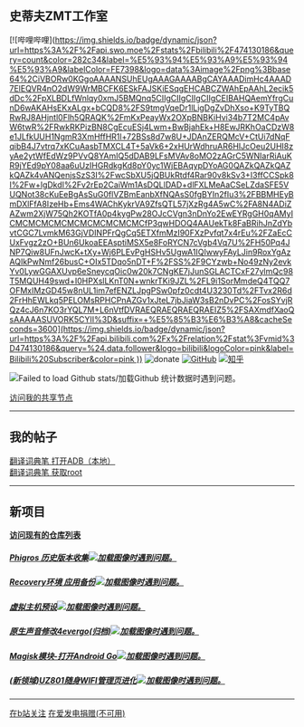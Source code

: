 
## 史蒂夫ZMT工作室

[![哔哩哔哩]([https://img.shields.io/badge/dynamic/json?url=https%3A%2F%2Fapi.swo.moe%2Fstats%2Fbilibili%2F474130186&query=count&color=282c34&label=%E5%93%94%E5%93%A9%E5%93%94%E5%93%A9&labelColor=FE7398&logo=data%3Aimage%2Fpng%3Bbase64%2CiVBORw0KGgoAAAANSUhEUgAAAGAAAABgCAYAAADimHc4AAAD7ElEQVR4nO2dW9WrMBCFK6ESkFAJSKiESqgEHCABCZWAhEpAAhL2ecik5dDc%2FpXLBDLfWnlqy0xmJ5BMQnq5CIIgCIIgCIIgCIIgCEIBAHQAemYfrgCunD6wAKAHsEKxALgx+bCQD8%2FS9tmgVqeDr1lLigDgZvDhXso+K9TyTBQRwRJ8AHjntl0Flh5QRAQK%2FmKxPeayWx2OXpBNBKiHvi34b7T2MC4pAvW6twR%2FRwkRKPizBN8CgEcuESj4Lwm+BwBjahEk+H8EwJRKhOaCDzW8e1JLfkUUH1NgmR3XmHffHR1l+72BSs8d7w8U+JDAnZERQMcV+CtUi7dNqFqibB4J7vtrq7xKCuAasbTMXCL4T+5aVk6+2xHUrWdhruAR6HIJcOeu2UHI8zyAe2ytWfEdWz9PVvQ8YAmIQ5dDAB9LFsMVAv8oMO2zAGrC5WNIarRiAuKR9jYEd9pY08aa6uUzIHGRdkgKd8pY0yc1WjEBAqypDYoAG0QAZkQAZkQAZkQAZk4vANQenjsSzS3I%2FwcSbXU5jQBUkRtdf4Rar90v8kSv3+I3ffCCSpk8I%2Fw+lgDkdI%2Fv2rEp2CaiWm1AsDQLlDAD+dlFXLMeAaCSeLZdaSFE5VUQNot38cKuEeBgAsSuG0flVZBmEanbXfNQAsS0fgBYIn2fIu3%2FBBMHEyBmDXlFfA8IzeHb+Ems4WAChKykrVA9ZfsQTL57jXzRg4A5wC%2FA8N4ADiZAZwm2XjW75Qh2KOTfA0p4kygPw28OJcCVgn3nDnYo2EwEYRgGH0qAMyICMCMCMCMCMCMCMCMCMCMCfP3qwHDOQ4AAUekTk8FaBRihJnZdYbvtCGC7LvmkM63GjVDINPFrQgCq5ETXfmMzI90FXzPvfqt7x4rEu%2FZaEcCUxFvgz2zO+BUn6UkoaEEAsptiMSX5e8FoRYCN7cVgb4Vq7U%2FH50Pq4JNP7Qiw8UFnJwcK+tXy+Wj6PLEvPgHSHv5UgwA1IQIwwyFAyLJin9RoxYgAzAQIkPwNmf26busC+OIx5TDqo5nDT+F%2FSS%2F9CYzwb+No49zNy2evkYv0LywGGAXUvp6eSneycqOic0w20k7CNgKE7jJunSGLACTCxF27ylmQc98T5MQUH49swd+I0HPXslLKnT0N+wnkrTKi9JZL%2FL9i1SorMmdeQ4TQQ7OFMxIMzGD45w8nUL1im7efENZLJpgPSw0pfz0cdt4U3230Td%2FTvx2R6d2FrHhEWLkq5PELOMsRPHCPnAZGv1xJteL7jbJiaW3sB2nDvPC%2FosSYvjRQz4cJ6n7KO3rYQL7M+L6nVtfDVRAEQRAEQRAEQRAEIZ5%2FSAXmdfXaoQsAAAAASUVORK5CYII%3D&suffix=+%E5%85%B3%E6%B3%A8&cacheSeconds=3600](https://img.shields.io/badge/dynamic/json?url=https%3A%2F%2Fapi.bilibili.com%2Fx%2Frelation%2Fstat%3Fvmid%3D474130186&query=%24.data.follower&logo=bilibili&logoColor=pink&label=Bilibili%20Subscriber&color=pink
))](https://space.bilibili.com/474130186) ![donate](https://img.shields.io/badge/afdian-Not_available-white?style=plastic&logo=GitHub%20Sponsors&logoColor=white&label=afdian&labelColor=grey) [![GitHub](https://img.shields.io/badge/dynamic/json?url=https%3A%2F%2Fapi.swo.moe%2Fstats%2Fgithub%2Fstevezmtstudios&query=count&color=181717&label=GitHub&labelColor=282c34&logo=github&suffix=+follows&cacheSeconds=3600)](https://github.com/stevezmtstudios) [![知乎](https://img.shields.io/badge/dynamic/json?url=https%3A%2F%2Fapi.swo.moe%2Fstats%2Fzhihu%2Fzhang-xian-sheng-70-9&query=count&color=282c34&label=%E7%9F%A5%E4%B9%8E&labelColor=0084ff&logo=zhihu&logoColor=ffffff&suffix=+%E5%85%B3%E6%B3%A8&cacheSeconds=3600)](https://www.zhihu.com/people/zhang-xian-sheng-70-9)

![Failed to load Github stats/加载Github 统计数据时遇到问题。](https://github-readme-stats.vercel.app/api?username=stevezmtstudios&show=discussions_started,prs_merged_percentage&count_private=true&show_icons=true&title_color=359697&icon_color=359697&hide_border=false&theme=radical&locale=cn&rank_icon=github)

[访问我的共享节点](/sharepoint)

-----
## **我的帖子** 

[翻译词典笔 打开ADB（本地）](https://www.coolapk.com/feed/49767646?shareKey=YWNkMzBmNTU4NmY3NjU1ODhiY2Y~&shareUid=22536770&shareFrom=com.coolapk.market_13.3.6)<br>
[翻译词典笔 获取root](https://www.coolapk.com/feed/50533639?shareKey=ZTY5NDM3NWYyYTBjNjU1ODhhODI~&shareUid=22536770&shareFrom=com.coolapk.market_13.3.6)

-----

## **新项目**

[**访问现有的仓库列表**](https://github.com/SteveZMTstudios?tab=repositories)
<br>


##### [Phigros 历史版本收集![加载图像时遇到问题。](https://github-readme-stats.vercel.app/api/pin/?username=stevezmtstudios&repo=phigros-history)](/Phigros-history)<br>
##### [Recovery环境 应用备份![加载图像时遇到问题。](https://github-readme-stats.vercel.app/api/pin/?username=stevezmtstudios&repo=AppBackup-onRecovery)](https://github.com/SteveZMTstudios/AppBackup-onRecovery)<br>
##### [虚拟主机预设![加载图像时遇到问题。](https://github-readme-stats.vercel.app/api/pin/?username=stevezmtstudios&repo=vmhost)](https://vmhost.stevezmt.top)<br>
##### [原生声音修改4evergo(归档)![加载图像时遇到问题。](https://github-readme-stats.vercel.app/api/pin/?username=stevezmtstudios&repo=SoundMod_4_evergo)](https://github.com/SteveZMTstudios/SoundMod_4_evergo)<br>
##### [Magisk模块-打开Android Go![加载图像时遇到问题。](https://github-readme-stats.vercel.app/api/pin/?username=stevezmtstudios&repo=magisk-low_ram)](https://github.com/SteveZMTstudios/magisk-low_ram)<br>
##### [(新领域)UZ801随身WIFI管理页进化![加载图像时遇到问题。](https://github-readme-stats.vercel.app/api/pin/?username=stevezmtstudios&repo=uz801-weboard-evolution)](https://github.com/SteveZMTstudios/uz801-weboard-evolution)

------

[在b站关注](https://space.bilibili.com/474130186)
  [在爱发电捐赠(不可用)](https://afdian.net/@stevezmtstudios)

